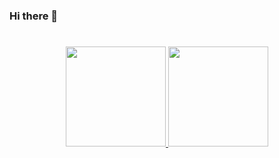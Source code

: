 ### Hi there 👋

<!--
**nevesjp/nevesjp** is a ✨ _special_ ✨ repository because its `README.md` (this file) appears on your GitHub profile.

Here are some ideas to get you started:

- 🔭 I’m currently working on ...
- 🌱 I’m currently learning ...
- 👯 I’m looking to collaborate on ...
- 🤔 I’m looking for help with ...
- 💬 Ask me about ...
- 📫 How to reach me: ...
- 😄 Pronouns: ...
- ⚡ Fun fact: ...
-->

#
<div align="center">
   <a href="https://github.com/marialucis">
   <img height="160em" src="https://github-readme-stats.vercel.app/api?username=nevesjp&show_icons=true&theme=dracula&include_all_commits=true&count_private=true"/>
   <img height="160em" src="https://github-readme-stats.vercel.app/api/top-langs/?username=nevesjp&layout=compact&langs_count=7&theme=dracula"/>
</div>
